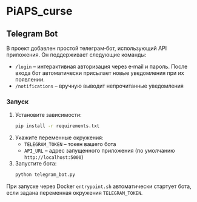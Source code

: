# PiAPS_curse

## Telegram Bot

В проект добавлен простой телеграм‑бот, использующий API приложения. Он поддерживает следующие команды:

- `/login` – интерактивная авторизация через e‑mail и пароль. После входа бот автоматически присылает новые уведомления при их появлении.
- `/notifications` – вручную выводит непрочитанные уведомления

### Запуск

1. Установите зависимости:
   ```bash
   pip install -r requirements.txt
   ```
2. Укажите переменные окружения:
   - `TELEGRAM_TOKEN` – токен вашего бота
   - `API_URL` – адрес запущенного приложения (по умолчанию `http://localhost:5000`)
3. Запустите бота:
   ```bash
   python telegram_bot.py
   ```

При запуске через Docker `entrypoint.sh` автоматически стартует бота,
если задана переменная окружения `TELEGRAM_TOKEN`.

